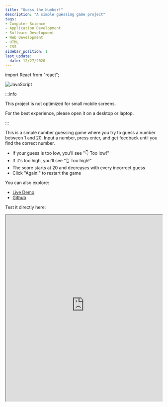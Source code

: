```yaml
---
title: "Guess the Number!"
description: "A simple guessing game project"
tags: 
- Computer Science
- Application Development
- Software Development
- Web Development
- HTML
- CSS
sidebar_position: 1
last_update:
  date: 12/27/2020
---
```


import React from "react";

![JavaScript](https://img.shields.io/badge/javascript-%23323330.svg?style=for-the-badge&logo=javascript&logoColor=%23F7DF1E)


:::info 

This project is not optimized for small mobile screens. 

For the best experience, please open it on a desktop or laptop.  

:::

This is a simple number guessing game where you try to guess a number between 1 and 20. Input a number, press enter, and get feedback until you find the correct number.  

- If your guess is too low, you'll see "👇 Too low!"  
- If it's too high, you'll see "👆 Too high!"  
- The score starts at 20 and decreases with every incorrect guess  
- Click "Again!" to restart the game  

You can also explore:  

- [Live Demo](https://profound-pothos-2eb284.netlify.app/) 
- [Github](https://github.com/joseeden/joeden/tree/master/docs/021-Software-Engineering/010-Javascript/000-Projects/002-guess-my-number-game) 


Test it directly here:

<iframe
  src="https://profound-pothos-2eb284.netlify.app/"
  width="100%"
  height="600px"
  style={{ border: "1px solid #ccc" }}
></iframe>

